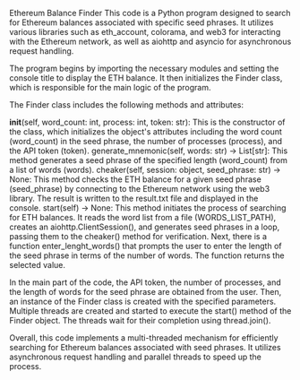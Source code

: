 Ethereum Balance Finder
This code is a Python program designed to search for Ethereum balances associated with specific seed phrases. It utilizes various libraries such as eth_account, colorama, and web3 for interacting with the Ethereum network, as well as aiohttp and asyncio for asynchronous request handling.

The program begins by importing the necessary modules and setting the console title to display the ETH balance. It then initializes the Finder class, which is responsible for the main logic of the program.

The Finder class includes the following methods and attributes:

__init__(self, word_сount: int, process: int, token: str): This is the constructor of the class, which initializes the object's attributes including the word count (word_сount) in the seed phrase, the number of processes (process), and the API token (token).
generate_mnemonic(self, words: str) -> List[str]: This method generates a seed phrase of the specified length (word_count) from a list of words (words).
cheaker(self, session: object, seed_phrase: str) -> None: This method checks the ETH balance for a given seed phrase (seed_phrase) by connecting to the Ethereum network using the web3 library. The result is written to the result.txt file and displayed in the console.
start(self) -> None: This method initiates the process of searching for ETH balances. It reads the word list from a file (WORDS_LIST_PATH), creates an aiohttp.ClientSession(), and generates seed phrases in a loop, passing them to the cheaker() method for verification.
Next, there is a function enter_lenght_words() that prompts the user to enter the length of the seed phrase in terms of the number of words. The function returns the selected value.

In the main part of the code, the API token, the number of processes, and the length of words for the seed phrase are obtained from the user. Then, an instance of the Finder class is created with the specified parameters. Multiple threads are created and started to execute the start() method of the Finder object. The threads wait for their completion using thread.join().

Overall, this code implements a multi-threaded mechanism for efficiently searching for Ethereum balances associated with seed phrases. It utilizes asynchronous request handling and parallel threads to speed up the process.
